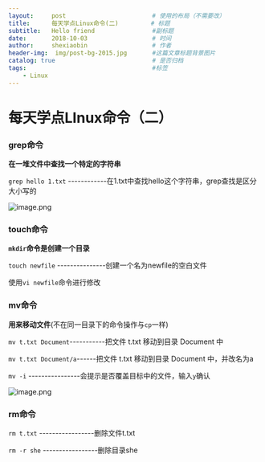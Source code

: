 ```yaml
---
layout:     post   				        # 使用的布局（不需要改）
title:      每天学点Linux命令(二) 		   # 标题 
subtitle:   Hello friend                #副标题
date:       2018-10-03 				    # 时间
author:     shexiaobin 				    # 作者
header-img:  img/post-bg-2015.jpg     	#这篇文章标题背景图片
catalog: true 						    # 是否归档
tags:								    #标签
    - Linux
---
```



# 每天学点LInux命令（二）

### grep命令

**在一堆文件中查找一个特定的字符串**

`grep hello 1.txt`  ------------在1.txt中查找hello这个字符串，grep查找是区分大小写的

![image.png](https://upload-images.jianshu.io/upload_images/12269087-08e04857d0c778c3.png?imageMogr2/auto-orient/strip%7CimageView2/2/w/1240)

### touch命令

**`mkdir`命令是创建一个目录**

`touch newfile` ---------------创建一个名为newfile的空白文件

使用`vi newfile`命令进行修改


### mv命令

**用来移动文件**(不在同一目录下的命令操作与`cp`一样)

`mv t.txt Document`-----------把文件 t.txt 移动到目录 Document 中

`mv t.txt Document/a`------把文件 t.txt 移动到目录 Document 中，并改名为a

`mv -i`  ----------------会提示是否覆盖目标中的文件，输入`y`确认

![image.png](https://upload-images.jianshu.io/upload_images/12269087-8375cb94b317d087.png?imageMogr2/auto-orient/strip%7CimageView2/2/w/1240)

### rm命令
`rm t.txt`  -----------------删除文件t.txt

`rm -r she` -----------------删除目录she
